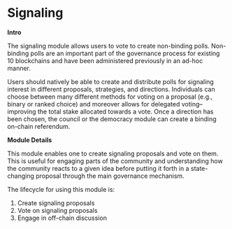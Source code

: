 # Signaling



**Intro** 

The signaling module allows users to vote to create non-binding polls. Non-binding polls are an important part of the governance process for existing 10 blockchains and have been administered previously in an ad-hoc manner. 

Users should natively be able to create and distribute polls for signaling interest in different proposals, strategies, and directions. Individuals can choose between many different methods for voting on a proposal \(e.g., binary or ranked choice\) and moreover allows for delegated voting–improving the total stake allocated towards a vote. Once a direction has been chosen, the council or the democracy module can create a binding on-chain referendum.

**Module Details**

This module enables one to create signaling proposals and vote on them. This is useful for engaging parts of the community and understanding how the community reacts to a given idea before putting it forth in a state-changing proposal through the main governance mechanism.

The lifecycle for using this module is:   
1. Create signaling proposals   
2. Vote on signaling proposals  
 3. Engage in off-chain discussion



